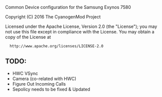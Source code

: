 Common Device configuration for the Samsung Exynos 7580

Copyright (C) 2016 The CyanogenMod Project

 Licensed under the Apache License, Version 2.0 (the "License");
 you may not use this file except in compliance with the License.
 You may obtain a copy of the License at

      http://www.apache.org/licenses/LICENSE-2.0



TODO:
-----
 - HWC VSync
 - Camera (co-related with HWC)
 - Figure Out Incoming Calls
 - Sepolicy needs to be fixed & Updated

